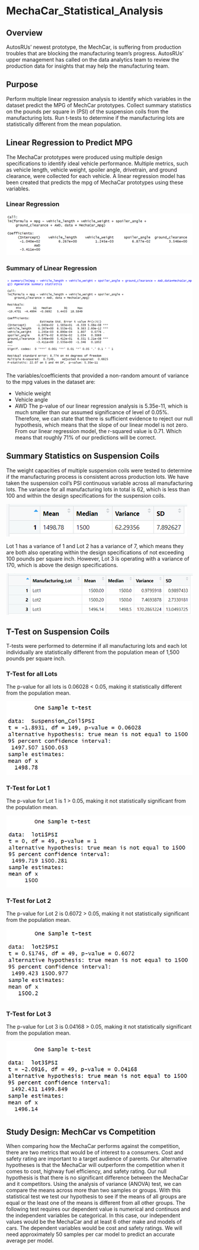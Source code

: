 # MechaCar_Statistical_Analysis
## Overview
AutosRUs’ newest prototype, the MechCar, is suffering from production troubles that are blocking the manufacturing team’s progress. AutosRUs’ upper management has called on the data analytics team to review the production data for insights that may help the manufacturing team.

## Purpose
Perform multiple linear regression analysis to identify which variables in the dataset predict the MPG of MechCar prototypes. Collect summary statistics on the pounds per square in (PSI) of the suspension coils from the manufacturing lots. Run t-tests to determine if the manufacturing lots are statistically different from the mean population.

## Linear Regression to Predict MPG
The MechaCar prototypes were produced using multiple design specifications to identify ideal vehicle performance. Multiple metrics, such as vehicle length, vehicle weight, spoiler angle, drivetrain, and ground clearance, were collected for each vehicle. A linear regression model has been created that predicts the mpg of MechaCar prototypes using these variables.

### Linear Regression

![2](Images/2.png)

### Summary of Linear Regression

![3](Images/3.png)

The variables/coefficients that provided a non-random amount of variance to the mpg values in the dataset are:
-	Vehicle weight
-	Vehicle angle
-	AWD
The p-value of our linear regression analysis is 5.35e-11, which is much smaller than our assumed significance of level of 0.05%. Therefore, we can state that there is sufficient evidence to reject our null hypothesis, which means that the slope of our linear model is not zero.
From our linear regression model, the r-squared value is 0.71. Which means that roughly 71% of our predictions will be correct. 

## Summary Statistics on Suspension Coils
The weight capacities of multiple suspension coils were tested to determine if the manufacturing process is consistent across production lots. We have taken the suspension coil’s PSI continuous variable across all manufacturing lots. The variance for all manufacturing lots in total is 62, which is less than 100 and within the design specifications for the suspension coils. 

![4](Images/4.png)

Lot 1 has a variance of 1 and Lot 2 has a variance of 7, which means they are both also operating within the design specifications of not exceeding 100 pounds per square inch. However, Lot 3 is operating with a variance of 170, which is above the design specifications.  

![5](Images/5.png)

## T-Test on Suspension Coils
T-tests were performed to determine if all manufacturing lots and each lot individually are statistically different from the population mean of 1,500 pounds per square inch.

### T-Test for all Lots
The p-value for all lots is 0.06028 < 0.05, making it statistically different from the population mean. 

![6](Images/6.png)

### T-Test for Lot 1
The p-value for Lot 1 is 1 > 0.05, making it not statistically significant from the population mean.

![7](Images/7.png)

### T-Test for Lot 2
The p-value for Lot 2 is 0.6072 > 0.05, making it not statistically significant from the population mean.

![8](Images/8.png)

### T-Test for Lot 3
The p-value for Lot 3 is 0.04168 > 0.05, making it not statistically significant from the population mean.

![9](Images/9.png)

## Study Design: MechCar vs Competition
When comparing how the MechaCar performs against the competition, there are two metrics that would be of interest to a consumers. Cost and safety rating are important to a target audience of parents. Our alternative hypotheses is that the MechaCar will outperform the competition when it comes to cost, highway fuel efficiency, and safety rating. Our null hypothesis is that there is no significant difference between the MechaCar and it competitors. Using the analysis of variance (ANOVA) test, we can compare the means across more than two samples or groups. With this statistical test we test our hypothesis to see if the means of all groups are equal or the least one of the means is different from all other groups. The following test requires our dependent value is numerical and continuos and the independent variables be categorical. In this case, our independent values would be the MechaCar and at least 6 other make and models of cars. The dependent variables would be cost and safety ratings. We will need approximately 50 samples per car model to predict an accurate average per model.

